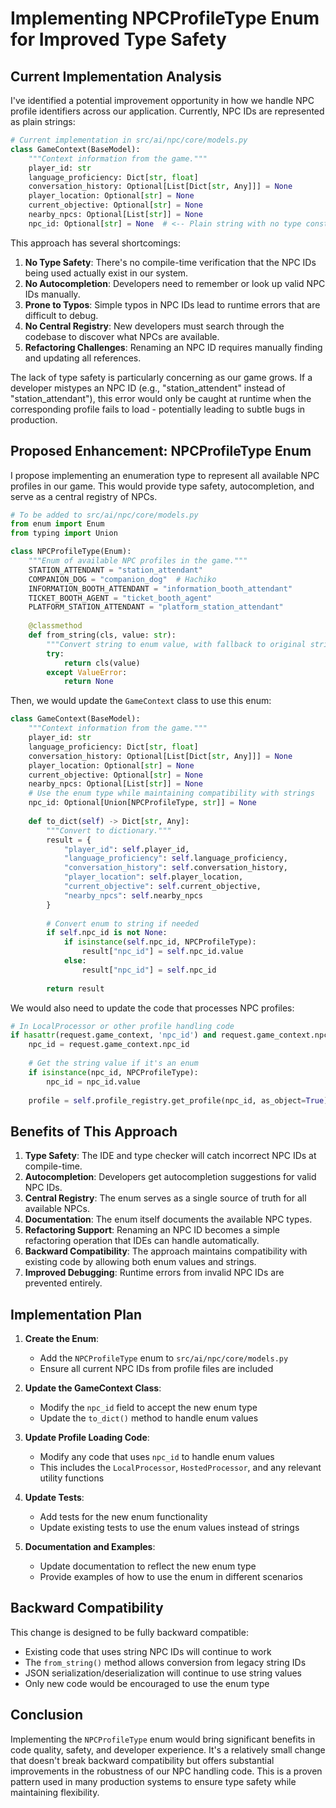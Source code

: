 # Implementing NPCProfileType Enum for Improved Type Safety

## Current Implementation Analysis

I've identified a potential improvement opportunity in how we handle NPC profile identifiers across our application. Currently, NPC IDs are represented as plain strings:

```python
# Current implementation in src/ai/npc/core/models.py
class GameContext(BaseModel):
    """Context information from the game."""
    player_id: str
    language_proficiency: Dict[str, float]
    conversation_history: Optional[List[Dict[str, Any]]] = None
    player_location: Optional[str] = None
    current_objective: Optional[str] = None
    nearby_npcs: Optional[List[str]] = None
    npc_id: Optional[str] = None  # <-- Plain string with no type constraints
```

This approach has several shortcomings:

1. **No Type Safety**: There's no compile-time verification that the NPC IDs being used actually exist in our system.
2. **No Autocompletion**: Developers need to remember or look up valid NPC IDs manually.
3. **Prone to Typos**: Simple typos in NPC IDs lead to runtime errors that are difficult to debug.
4. **No Central Registry**: New developers must search through the codebase to discover what NPCs are available.
5. **Refactoring Challenges**: Renaming an NPC ID requires manually finding and updating all references.

The lack of type safety is particularly concerning as our game grows. If a developer mistypes an NPC ID (e.g., "station_attendent" instead of "station_attendant"), this error would only be caught at runtime when the corresponding profile fails to load - potentially leading to subtle bugs in production.

## Proposed Enhancement: NPCProfileType Enum

I propose implementing an enumeration type to represent all available NPC profiles in our game. This would provide type safety, autocompletion, and serve as a central registry of NPCs.

```python
# To be added to src/ai/npc/core/models.py
from enum import Enum
from typing import Union

class NPCProfileType(Enum):
    """Enum of available NPC profiles in the game."""
    STATION_ATTENDANT = "station_attendant"
    COMPANION_DOG = "companion_dog"  # Hachiko
    INFORMATION_BOOTH_ATTENDANT = "information_booth_attendant"
    TICKET_BOOTH_AGENT = "ticket_booth_agent"
    PLATFORM_STATION_ATTENDANT = "platform_station_attendant"
    
    @classmethod
    def from_string(cls, value: str):
        """Convert string to enum value, with fallback to original string."""
        try:
            return cls(value)
        except ValueError:
            return None
```

Then, we would update the `GameContext` class to use this enum:

```python
class GameContext(BaseModel):
    """Context information from the game."""
    player_id: str
    language_proficiency: Dict[str, float]
    conversation_history: Optional[List[Dict[str, Any]]] = None
    player_location: Optional[str] = None
    current_objective: Optional[str] = None
    nearby_npcs: Optional[List[str]] = None
    # Use the enum type while maintaining compatibility with strings
    npc_id: Optional[Union[NPCProfileType, str]] = None
    
    def to_dict(self) -> Dict[str, Any]:
        """Convert to dictionary."""
        result = {
            "player_id": self.player_id,
            "language_proficiency": self.language_proficiency,
            "conversation_history": self.conversation_history,
            "player_location": self.player_location,
            "current_objective": self.current_objective,
            "nearby_npcs": self.nearby_npcs
        }
        
        # Convert enum to string if needed
        if self.npc_id is not None:
            if isinstance(self.npc_id, NPCProfileType):
                result["npc_id"] = self.npc_id.value
            else:
                result["npc_id"] = self.npc_id
                
        return result
```

We would also need to update the code that processes NPC profiles:

```python
# In LocalProcessor or other profile handling code
if hasattr(request.game_context, 'npc_id') and request.game_context.npc_id:
    npc_id = request.game_context.npc_id
    
    # Get the string value if it's an enum
    if isinstance(npc_id, NPCProfileType):
        npc_id = npc_id.value
        
    profile = self.profile_registry.get_profile(npc_id, as_object=True)
```

## Benefits of This Approach

1. **Type Safety**: The IDE and type checker will catch incorrect NPC IDs at compile-time.
2. **Autocompletion**: Developers get autocompletion suggestions for valid NPC IDs.
3. **Central Registry**: The enum serves as a single source of truth for all available NPCs.
4. **Documentation**: The enum itself documents the available NPC types.
5. **Refactoring Support**: Renaming an NPC ID becomes a simple refactoring operation that IDEs can handle automatically.
6. **Backward Compatibility**: The approach maintains compatibility with existing code by allowing both enum values and strings.
7. **Improved Debugging**: Runtime errors from invalid NPC IDs are prevented entirely.

## Implementation Plan

1. **Create the Enum**:
   - Add the `NPCProfileType` enum to `src/ai/npc/core/models.py`
   - Ensure all current NPC IDs from profile files are included

2. **Update the GameContext Class**:
   - Modify the `npc_id` field to accept the new enum type
   - Update the `to_dict()` method to handle enum values

3. **Update Profile Loading Code**:
   - Modify any code that uses `npc_id` to handle enum values
   - This includes the `LocalProcessor`, `HostedProcessor`, and any relevant utility functions

4. **Update Tests**:
   - Add tests for the new enum functionality
   - Update existing tests to use the enum values instead of strings

5. **Documentation and Examples**:
   - Update documentation to reflect the new enum type
   - Provide examples of how to use the enum in different scenarios

## Backward Compatibility

This change is designed to be fully backward compatible:

- Existing code that uses string NPC IDs will continue to work
- The `from_string()` method allows conversion from legacy string IDs
- JSON serialization/deserialization will continue to use string values
- Only new code would be encouraged to use the enum type

## Conclusion

Implementing the `NPCProfileType` enum would bring significant benefits in code quality, safety, and developer experience. It's a relatively small change that doesn't break backward compatibility but offers substantial improvements in the robustness of our NPC handling code. This is a proven pattern used in many production systems to ensure type safety while maintaining flexibility. 